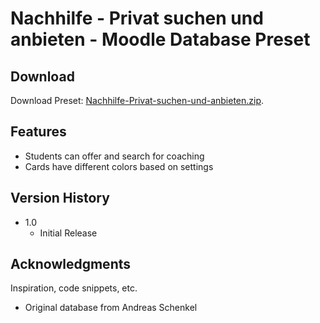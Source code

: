 # Nachhilfe - Privat suchen und anbieten - Moodle Database Preset

## Download

Download Preset: [Nachhilfe-Privat-suchen-und-anbieten.zip](https://github.com/margomius/moodle-datenbanken-vorlagen/raw/main/Nachhilfe-Privat-suchen-und-anbieten/Nachhilfe-Privat-suchen-und-anbieten.zip).

## Features

* Students can offer and search for coaching
* Cards have different colors based on settings

## Version History

* 1.0
    * Initial Release

## Acknowledgments

Inspiration, code snippets, etc.
* Original database from Andreas Schenkel
